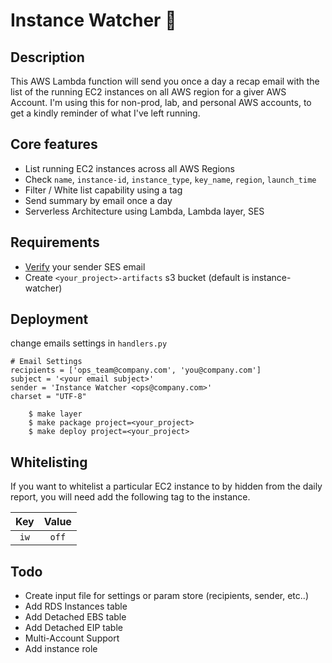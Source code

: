 # Instance Watcher :eyes:

## Description

This AWS Lambda function will send you once a day a recap email with the list of the running EC2 instances on all AWS region for a giver AWS Account.
I'm using this for non-prod, lab, and personal AWS accounts, to get a kindly reminder of what I've left running.

## Core features

* List running EC2 instances across all AWS Regions
* Check `name`, `instance-id`, `instance_type`, `key_name`, `region`, `launch_time`
* Filter / White list capability using a tag
* Send summary by email once a day
* Serverless Architecture using Lambda, Lambda layer, SES

## Requirements

* [Verify](https://docs.aws.amazon.com/ses/latest/DeveloperGuide/verify-email-addresses-procedure.html) your sender SES email
* Create `<your_project>-artifacts` s3 bucket (default is instance-watcher)

## Deployment

change emails settings in `handlers.py`

```
# Email Settings
recipients = ['ops_team@company.com', 'you@company.com']
subject = '<your email subject>'
sender = 'Instance Watcher <ops@company.com>'
charset = "UTF-8"
```
        $ make layer
        $ make package project=<your_project>
        $ make deploy project=<your_project>

## Whitelisting

If you want to whitelist a particular EC2 instance to by hidden from the daily report, you will need add the following tag to the instance.

| Key | Value |
|:---:|:-----:|
| `iw` | `off` |

## Todo

* Create input file for settings or param store (recipients, sender, etc..)
* Add RDS Instances table
* Add Detached EBS table
* Add Detached EIP table
* Multi-Account Support
* Add instance role
